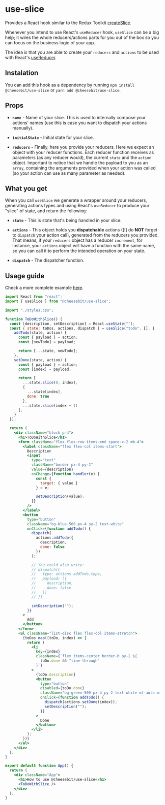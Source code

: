 # use-slice

Provides a React hook similar to the Redux Toolkit [createSlice](https://redux-toolkit.js.org/usage/usage-with-typescript#createslice).

Whenever you intend to use React's `useReducer` hook, `useSlice` can be a big help; it wires the whole reducers/actions parts for you out of the box so you can focus on the business logic of your app.

The idea is that you are able to create your `reducers` and `actions` to be used with React's [useReducer](https://reactjs.org/docs/hooks-reference.html#usereducer).

## Instalation

You can add this hook as a dependency by running `npm install @cheesebit/use-slice` or `yarn add @cheesebit/use-slice`.

## Props

- **`name`** - Name of your slice. This is used to internally compose your actions' names (use this is case you want to dispatch your actions manually).

- **`initialState`** - Initial state for your slice.

- **`reducers`** - Finally, here you provide your reducers. Here we expect an object with your reducer functions. Each reducer function receives as parameters (as any reducer would), the current `state` and the `action` object. Important to notice that we handle the payload to you as an `array`, containing the arguments provided when your action was called (so your action can use as many parameter as needed).

## What you get

When you call `useSlice` we generate a wrapper around your reducers, generating actions types and using React's `useReducer` to produce your "slice" of state, and return the following:

- **`state`** - This is state that's being handled in your slice.

- **`actions`** - This object holds you **dispatchable** actions ([!] do **NOT** forget to `dispatch` your action call), generated from the reducers you provided. That means, if your `reducers` object has a reducer `increment`, for instance, your `actions` object will have a function with the same name, so you can call it to perform the intended operation on your state.

- **`dispatch`** - The dispatcher function.

## Usage guide

Check a more complete example [here](https://codesandbox.io/embed/relaxed-fast-h4lv4?fontsize=14&hidenavigation=1&theme=dark).

```jsx
import React from "react";
import { useSlice } from "@cheesebit/use-slice";

import "./styles.css";

function ToDoWithSlice() {
  const [description, setDescription] = React.useState("");
  const { state: toDos, actions, dispatch } = useSlice("todo", [], {
    addTodo(state, action) {
      const { payload } = action;
      const [newTodo] = payload;

      return [...state, newTodo];
    },
    setDone(state, action) {
      const { payload } = action;
      const [index] = payload;

      return [
        ...state.slice(0, index),
        {
          ...state[index],
          done: true
        },
        ...state.slice(index + 1)
      ];
    }
  });

  return (
    <div className="block p-4">
      <h1>ToDoWithSlice</h1>
      <form className="flex flex-row items-end space-x-2 mb-4">
        <label className="flex flex-col items-start">
          Description
          <input
            type="text"
            className="border px-4 py-2"
            value={description}
            onChange={function handler(e) {
              const {
                target: { value }
              } = e;

              setDescription(value);
            }}
          />
        </label>
        <button
          type="button"
          className="bg-blue-500 px-4 py-2 text-white"
          onClick={function addTodo() {
            dispatch(
              actions.addTodo({
                description,
                done: false
              })
            );

            // You could also write:
            // dispatch({
            //   type: actions.addTodo.type,
            //   payload: [{
            //     description,
            //     done: false
            //   }]
            // })

            setDescription("");
          }}
        >
          Add
        </button>
      </form>
      <ul className="list-disc flex flex-col items-stretch">
        {toDos.map((toDo, index) => {
          return (
            <li
              key={index}
              className={`flex items-center border-b py-2 ${
                toDo.done && "line-through"
              }`}
            >
              {toDo.description}
              <button
                type="button"
                disabled={toDo.done}
                className="bg-green-500 px-4 py-2 text-white ml-auto mr-0"
                onClick={function addTodo() {
                  dispatch(actions.setDone(index));
                  setDescription("");
                }}
              >
                Done
              </button>
            </li>
          );
        })}
      </ul>
    </div>
  );
}

export default function App() {
  return (
    <div className="App">
      <h1>How to use @cheesebit/use-slice</h1>
      <ToDoWithSlice />
    </div>
  );
}
```

